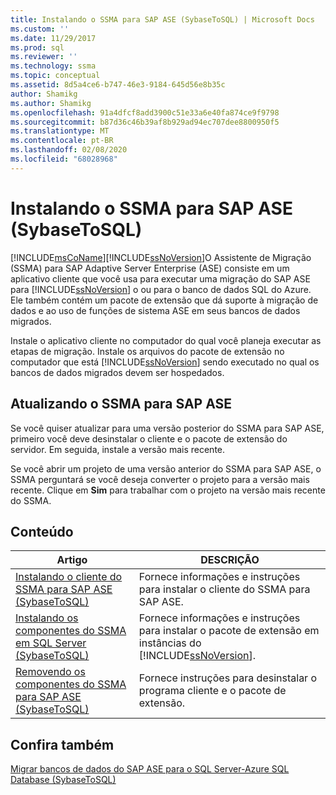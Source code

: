 ```yaml
---
title: Instalando o SSMA para SAP ASE (SybaseToSQL) | Microsoft Docs
ms.custom: ''
ms.date: 11/29/2017
ms.prod: sql
ms.reviewer: ''
ms.technology: ssma
ms.topic: conceptual
ms.assetid: 8d5a4ce6-b747-46e3-9184-645d56e8b35c
author: Shamikg
ms.author: Shamikg
ms.openlocfilehash: 91a4dfcf8add3900c51e33a6e40fa874ce9f9798
ms.sourcegitcommit: b87d36c46b39af8b929ad94ec707dee8800950f5
ms.translationtype: MT
ms.contentlocale: pt-BR
ms.lasthandoff: 02/08/2020
ms.locfileid: "68028968"
---
```

# <a name="installing-ssma-for-sap-ase-sybasetosql"></a>Instalando o SSMA para SAP ASE (SybaseToSQL)
[!INCLUDE[msCoName](../../includes/msconame_md.md)][!INCLUDE[ssNoVersion](../../includes/ssnoversion-md.md)]O Assistente de Migração (SSMA) para SAP Adaptive Server Enterprise (ASE) consiste em um aplicativo cliente que você usa para executar uma migração do SAP ASE para [!INCLUDE[ssNoVersion](../../includes/ssnoversion-md.md)] o ou para o banco de dados SQL do Azure. Ele também contém um pacote de extensão que dá suporte à migração de dados e ao uso de funções de sistema ASE em seus bancos de dados migrados.  
  
Instale o aplicativo cliente no computador do qual você planeja executar as etapas de migração. Instale os arquivos do pacote de extensão no computador que está [!INCLUDE[ssNoVersion](../../includes/ssnoversion-md.md)] sendo executado no qual os bancos de dados migrados devem ser hospedados.  
  
## <a name="upgrading-ssma-for-sap-ase"></a>Atualizando o SSMA para SAP ASE  
Se você quiser atualizar para uma versão posterior do SSMA para SAP ASE, primeiro você deve desinstalar o cliente e o pacote de extensão do servidor. Em seguida, instale a versão mais recente.  
  
Se você abrir um projeto de uma versão anterior do SSMA para SAP ASE, o SSMA perguntará se você deseja converter o projeto para a versão mais recente. Clique em **Sim** para trabalhar com o projeto na versão mais recente do SSMA.  
  
## <a name="contents"></a>Conteúdo  
  
|Artigo|DESCRIÇÃO|  
|---------|---------------|  
|[Instalando o cliente do SSMA para SAP ASE &#40;SybaseToSQL&#41;](../../ssma/sybase/installing-ssma-for-sybase-client-sybasetosql.md)|Fornece informações e instruções para instalar o cliente do SSMA para SAP ASE.|  
|[Instalando os componentes do SSMA em SQL Server &#40;SybaseToSQL&#41;](../../ssma/sybase/installing-ssma-components-on-sql-server-sybasetosql.md)|Fornece informações e instruções para instalar o pacote de extensão em instâncias do [!INCLUDE[ssNoVersion](../../includes/ssnoversion-md.md)].|  
|[Removendo os componentes do SSMA para SAP ASE &#40;SybaseToSQL&#41;](../../ssma/sybase/removing-ssma-for-sybase-components-sybasetosql.md)|Fornece instruções para desinstalar o programa cliente e o pacote de extensão.|  
  
## <a name="see-also"></a>Confira também  
[Migrar bancos de dados do SAP ASE para o SQL Server-Azure SQL Database &#40;SybaseToSQL&#41;](../../ssma/sybase/migrating-sybase-ase-databases-to-sql-server-azure-sql-db-sybasetosql.md)  
